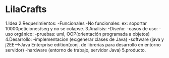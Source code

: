 # LilaCrafts

1.Idea
2.Requerimientos:
    -Funcionales
    -No funcionales: ex: soportar 10000peticiones/seg y no se colapse.
3.Analisis:
  -Diseño:
      -casos de uso:
      -uso orgánico:
  -pruebas: uml, OOP(orientación programada a objetos)
4.Desarrollo:
  -implementacion (ex:generar clases de Java)
      -software (java y j2EE-->Java Enterprise edition(conj. de librerias para desarrollo en entorno servidor)
      -hardware (entorno de trabajo, servidor Java)
5.producto.

